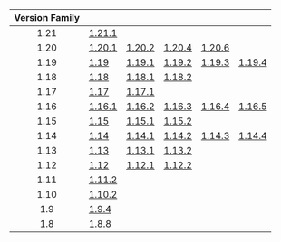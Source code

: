 | Version Family | | | | | |
|:---:|---|---|---|---|---|
| 1.21 | [1.21.1](https://github.com/BaldGang/spigot-build/releases/download/20241028/spigot-1.21.1.jar) | | | | |
| 1.20 | [1.20.1](https://github.com/BaldGang/spigot-build/releases/download/20241028/spigot-1.20.1.jar) | [1.20.2](https://github.com/BaldGang/spigot-build/releases/download/20241028/spigot-1.20.2.jar) | [1.20.4](https://github.com/BaldGang/spigot-build/releases/download/20241028/spigot-1.20.4.jar) | [1.20.6](https://github.com/BaldGang/spigot-build/releases/download/20241028/spigot-1.20.6.jar) | |
| 1.19 | [1.19](https://github.com/BaldGang/spigot-build/releases/download/20241028/spigot-1.19.jar) | [1.19.1](https://github.com/BaldGang/spigot-build/releases/download/20241028/spigot-1.19.1.jar) | [1.19.2](https://github.com/BaldGang/spigot-build/releases/download/20241028/spigot-1.19.2.jar) | [1.19.3](https://github.com/BaldGang/spigot-build/releases/download/20241028/spigot-1.19.3.jar) | [1.19.4](https://github.com/BaldGang/spigot-build/releases/download/20241028/spigot-1.19.4.jar) |
| 1.18 | [1.18](https://github.com/BaldGang/spigot-build/releases/download/20241028/spigot-1.18.jar) | [1.18.1](https://github.com/BaldGang/spigot-build/releases/download/20241028/spigot-1.18.1.jar) | [1.18.2](https://github.com/BaldGang/spigot-build/releases/download/20241028/spigot-1.18.2.jar) | | |
| 1.17 | [1.17](https://github.com/BaldGang/spigot-build/releases/download/20241028/spigot-1.17.jar) | [1.17.1](https://github.com/BaldGang/spigot-build/releases/download/20241028/spigot-1.17.1.jar) | | | |
| 1.16 | [1.16.1](https://github.com/BaldGang/spigot-build/releases/download/20241028/spigot-1.16.1.jar) | [1.16.2](https://github.com/BaldGang/spigot-build/releases/download/20241028/spigot-1.16.2.jar) | [1.16.3](https://github.com/BaldGang/spigot-build/releases/download/20241028/spigot-1.16.3.jar) | [1.16.4](https://github.com/BaldGang/spigot-build/releases/download/20241028/spigot-1.16.4.jar) | [1.16.5](https://github.com/BaldGang/spigot-build/releases/download/20241028/spigot-1.16.5.jar) |
| 1.15 | [1.15](https://github.com/BaldGang/spigot-build/releases/download/20241028/spigot-1.15.jar) | [1.15.1](https://github.com/BaldGang/spigot-build/releases/download/20241028/spigot-1.15.1.jar) | [1.15.2](https://github.com/BaldGang/spigot-build/releases/download/20241028/spigot-1.15.2.jar) | | |
| 1.14 | [1.14](https://github.com/BaldGang/spigot-build/releases/download/20241028/spigot-1.14.jar) | [1.14.1](https://github.com/BaldGang/spigot-build/releases/download/20241028/spigot-1.14.1.jar) | [1.14.2](https://github.com/BaldGang/spigot-build/releases/download/20241028/spigot-1.14.2.jar) | [1.14.3](https://github.com/BaldGang/spigot-build/releases/download/20241028/spigot-1.14.3.jar) | [1.14.4](https://github.com/BaldGang/spigot-build/releases/download/20241028/spigot-1.14.4.jar) |
| 1.13 | [1.13](https://github.com/BaldGang/spigot-build/releases/download/20241028/spigot-1.13.jar) | [1.13.1](https://github.com/BaldGang/spigot-build/releases/download/20241028/spigot-1.13.1.jar) | [1.13.2](https://github.com/BaldGang/spigot-build/releases/download/20241028/spigot-1.13.2.jar) | | |
| 1.12 | [1.12](https://github.com/BaldGang/spigot-build/releases/download/20241028/spigot-1.12.jar) | [1.12.1](https://github.com/BaldGang/spigot-build/releases/download/20241028/spigot-1.12.1.jar) | [1.12.2](https://github.com/BaldGang/spigot-build/releases/download/20241028/spigot-1.12.2.jar) | | |
| 1.11 | [1.11.2](https://github.com/BaldGang/spigot-build/releases/download/20241028/spigot-1.11.2.jar) | | | | |
| 1.10 | [1.10.2](https://github.com/BaldGang/spigot-build/releases/download/20241028/spigot-1.10.2.jar) | | | | |
| 1.9 | [1.9.4](https://github.com/BaldGang/spigot-build/releases/download/20241028/spigot-1.9.4.jar) | | | | |
| 1.8 | [1.8.8](https://github.com/BaldGang/spigot-build/releases/download/20241028/spigot-1.8.8.jar) | | | | |
